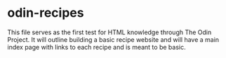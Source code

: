 # odin-recipes

This file serves as the first test for HTML knowledge through The Odin Project. It will outline building a basic recipe website and will have a main index page with links to each recipe and is meant to be basic.